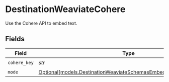 # DestinationWeaviateCohere

Use the Cohere API to embed text.


## Fields

| Field                                                                                                                              | Type                                                                                                                               | Required                                                                                                                           | Description                                                                                                                        |
| ---------------------------------------------------------------------------------------------------------------------------------- | ---------------------------------------------------------------------------------------------------------------------------------- | ---------------------------------------------------------------------------------------------------------------------------------- | ---------------------------------------------------------------------------------------------------------------------------------- |
| `cohere_key`                                                                                                                       | *str*                                                                                                                              | :heavy_check_mark:                                                                                                                 | N/A                                                                                                                                |
| `mode`                                                                                                                             | [Optional[models.DestinationWeaviateSchemasEmbeddingEmbeddingMode]](../models/destinationweaviateschemasembeddingembeddingmode.md) | :heavy_minus_sign:                                                                                                                 | N/A                                                                                                                                |